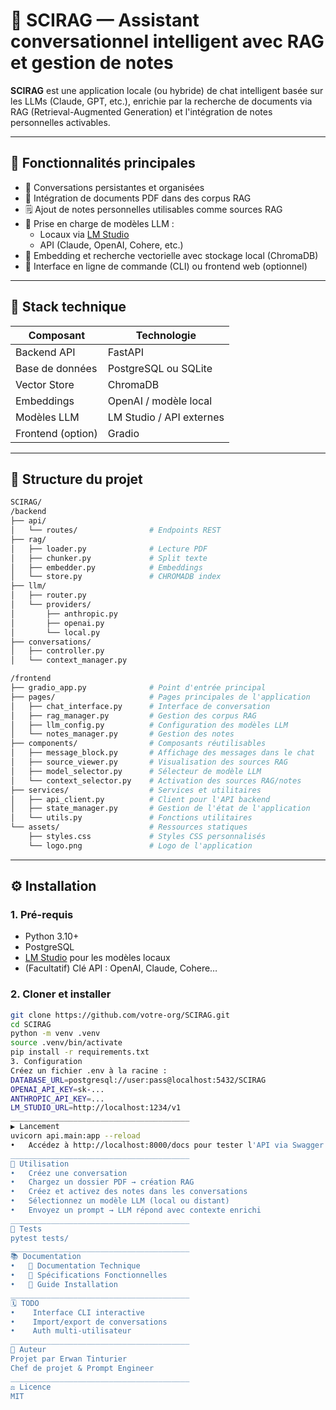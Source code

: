 # 🧠 SCIRAG — Assistant conversationnel intelligent avec RAG et gestion de notes

**SCIRAG** est une application locale (ou hybride) de chat intelligent basée sur les LLMs (Claude, GPT, etc.), enrichie par la recherche de documents via RAG (Retrieval-Augmented Generation) et l'intégration de notes personnelles activables.

---

## 🚀 Fonctionnalités principales

- 🔁 Conversations persistantes et organisées  
- 📂 Intégration de documents PDF dans des corpus RAG  
- 🗒️ Ajout de notes personnelles utilisables comme sources RAG  
- 🧠 Prise en charge de modèles LLM :
  - Locaux via [LM Studio](https://lmstudio.ai/)
  - API (Claude, OpenAI, Cohere, etc.)
- 🧬 Embedding et recherche vectorielle avec stockage local (ChromaDB)
- 🧪 Interface en ligne de commande (CLI) ou frontend web (optionnel)

---

## 🧱 Stack technique

| Composant         | Technologie               |
|-------------------|---------------------------|
| Backend API       | FastAPI                   |
| Base de données   | PostgreSQL ou SQLite      |
| Vector Store      | ChromaDB                  |
| Embeddings        | OpenAI / modèle local     |
| Modèles LLM       | LM Studio / API externes  |
| Frontend (option) | Gradio                    |

---

## 📁 Structure du projet

```bash
SCIRAG/
/backend
├── api/
│   └── routes/                # Endpoints REST
├── rag/
│   ├── loader.py              # Lecture PDF
│   ├── chunker.py             # Split texte
│   ├── embedder.py            # Embeddings
│   └── store.py               # CHROMADB index
├── llm/
│   ├── router.py
│   └── providers/
│       ├── anthropic.py
│       ├── openai.py
│       └── local.py
├── conversations/
│   ├── controller.py
│   └── context_manager.py

/frontend
├── gradio_app.py              # Point d'entrée principal
├── pages/                     # Pages principales de l'application
│   ├── chat_interface.py      # Interface de conversation
│   ├── rag_manager.py         # Gestion des corpus RAG
│   ├── llm_config.py          # Configuration des modèles LLM
│   └── notes_manager.py       # Gestion des notes
├── components/                # Composants réutilisables
│   ├── message_block.py       # Affichage des messages dans le chat
│   ├── source_viewer.py       # Visualisation des sources RAG
│   ├── model_selector.py      # Sélecteur de modèle LLM
│   └── context_selector.py    # Activation des sources RAG/notes
├── services/                  # Services et utilitaires
│   ├── api_client.py          # Client pour l'API backend
│   ├── state_manager.py       # Gestion de l'état de l'application
│   └── utils.py               # Fonctions utilitaires
└── assets/                    # Ressources statiques
    ├── styles.css             # Styles CSS personnalisés
    └── logo.png               # Logo de l'application
```

---

## ⚙️ Installation

### 1. Pré-requis

- Python 3.10+
- PostgreSQL
- [LM Studio](https://lmstudio.ai/) pour les modèles locaux
- (Facultatif) Clé API : OpenAI, Claude, Cohere…

### 2. Cloner et installer

```bash
git clone https://github.com/votre-org/SCIRAG.git
cd SCIRAG
python -m venv .venv
source .venv/bin/activate
pip install -r requirements.txt
3. Configuration
Créez un fichier .env à la racine :
DATABASE_URL=postgresql://user:pass@localhost:5432/SCIRAG
OPENAI_API_KEY=sk-...
ANTHROPIC_API_KEY=...
LM_STUDIO_URL=http://localhost:1234/v1
________________________________________
▶️ Lancement
uvicorn api.main:app --reload
•	Accédez à http://localhost:8000/docs pour tester l'API via Swagger.
________________________________________
🧠 Utilisation
•	Créez une conversation
•	Chargez un dossier PDF → création RAG
•	Créez et activez des notes dans les conversations
•	Sélectionnez un modèle LLM (local ou distant)
•	Envoyez un prompt → LLM répond avec contexte enrichi
________________________________________
🧪 Tests
pytest tests/
________________________________________
📚 Documentation
•	📄 Documentation Technique
•	📄 Spécifications Fonctionnelles
•	📄 Guide Installation
________________________________________
🗓️ TODO
•	 Interface CLI interactive
•	 Import/export de conversations
•	 Auth multi-utilisateur
________________________________________
👤 Auteur
Projet par Erwan Tinturier
Chef de projet & Prompt Engineer
________________________________________
⚖️ Licence
MIT
